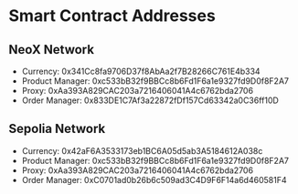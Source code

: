 # Smart Contract Addresses

## NeoX Network

- Currency: 0x341Cc8fa9706D37f8AbAa2f7B28266C761E4b334
- Product Manager: 0xc533bB32f9BBCc8b6Fd1F6a1e9327fd9D0f8F2A7
- Proxy: 0xAa393A829CAC203a7216406041A4c6762bda2706
- Order Manager: 0x833DE1C7Af3a22872fDf157Cd63342a0C36ff10D

## Sepolia Network

- Currency: 0x42aF6A3533173eb1BC6A05d5ab3A5184612A038c
- Product Manager: 0xc533bB32f9BBCc8b6Fd1F6a1e9327fd9D0f8F2A7
- Proxy: 0xAa393A829CAC203a7216406041A4c6762bda2706
- Order Manager: 0xC0701ad0b26b6c509ad3C4D9F6F14a6d460581F4
